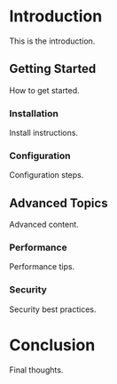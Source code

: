 # Introduction

This is the introduction.

## Getting Started

How to get started.

### Installation

Install instructions.

### Configuration

Configuration steps.

## Advanced Topics

Advanced content.

### Performance

Performance tips.

### Security

Security best practices.

# Conclusion

Final thoughts.
